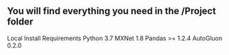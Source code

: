 ## You will find everything you need in the /Project folder
Local Install Requirements
Python 3.7
MXNet 1.8
Pandas >= 1.2.4
AutoGluon 0.2.0

